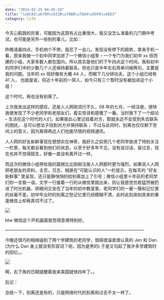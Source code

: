 ```yaml
---
date: "2014-02-25 04:45:18"
title: "\u6CA1\u6709\u522B\u79BB\u7684\u65F6\u4EE3"
category: life
---
```


今天心脏跳的厉害，可能因为这周有占比重很大，我又没怎么准备的几门期中考试，也可能是另外一些别的事儿，比如：

昨晚凌晨四点，手机响个不停。我忍了一会儿，发现没有停下的趋势，拿来手机一看，原来我被一个初中同学加进了一个微信小组里 – 一个专门为我们初中 xx 班而建的小组，大家多数人都在国内，所以其实是他们的下午四点这个时间。我和初中的同学们中的少数几个人还保持着联系，但也只是半年左右简单问候两句，主要是我的问题。当年的 xx 班好像有大概 44 人，而眼下几分钟功夫，这个小组已经有 41 人， 也就是说，将近十年前的一班人，如今只有三个暂时没有被加进这个小组！

这个时代，再也没有别离了。

上次我发出这样的感叹，还是人人网刚流行不久，08 年的七月，一经注册，很快我便发现了不少老同学和老朋友们，着实惊讶和感慨了一番。当时我下了一个结论 – 生活在这个时代的人们，如果彼此心里记挂着对方，那就永远不会受到失去联系的困扰， 总可以想法子找到对方并保持联系； 不过与此同时，别离也仅仅剩下空间上的意义，因为离得再远人们也能尽情的视频通讯。

人人网的好友新鲜事现在想想实在神奇，我好久之前把几个老同学放进了特别关注一栏里，每天都会看到他们的状态，以至于好多年不见，没有说过话，留过言，现在也并不觉得陌生，好像一直没有离开过一样。

而这次的微信小组带给我的震撼比比刚刚注册人人网那时更为强烈，如果说人人网把老朋友的资料，主页，日志，相册在“可能认识的人”一栏提示，在每天的 “好友新鲜事” 里呈现，还只是静悄悄的给别离加上了引号；微信小组里十年前的老同学们你一言我一语，文字一行接着一行的从微信里跳出来，则让我感觉仿若猛然被扔进了时光机器，转眼间又坐在了当年的初中教室里，老同学们的一颦一簇和记忆里的丝毫不差。初中毕业时的别离之愁记忆里已经模糊不清，此时此刻突如其来的重逢微信上却再真切不过了。

![](https://architech-blog.s3-ap-southeast-1.amazonaws.com/content/images/uploads/2014/02/renren_icon.png)

btw 微信这个开机画面我觉得意境特别好。

————————————————————————————————–

今晚还很巧的相继碰到了两个学建筑的老同学，很萌很温柔很认真的 Jen 和 Dan. (为什么 Dan 身上就没有形容词？呃，因为是男的) 于是又勾起了我许多学建筑时的回忆。。

![](https://architech-blog.s3-ap-southeast-1.amazonaws.com/content/images/uploads/2014/02/mearchgoku.jpg)

啊，右下角的日期提醒着我来美国就快四年了。。

后记：

总结一下，别离还是有的，只是网络时代的别离和过去不太一样了。
